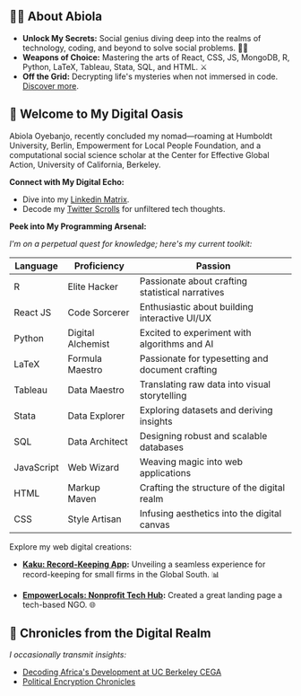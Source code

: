 ## 👨‍💻 About Abiola

- **Unlock My Secrets:** Social genius diving deep into the realms of technology, coding, and beyond to solve social problems. 🕵️‍♂️
- **Weapons of Choice:** Mastering the arts of React, CSS, JS, MongoDB, R, Python, LaTeX, Tableau, Stata, SQL, and HTML. ⚔️
- **Off the Grid:** Decrypting life's mysteries when not immersed in code. [Discover more](https://abiola1864.github.io/).

## 🚀 Welcome to My Digital Oasis

Abiola Oyebanjo, recently concluded my nomad—roaming at Humboldt University, Berlin, Empowerment for Local People Foundation, and a computational social science scholar at the Center for Effective Global Action, University of California, Berkeley.

**Connect with My Digital Echo:**

- Dive into my [Linkedin Matrix](https://www.linkedin.com/in/oyebanjoabiola/).
- Decode my [Twitter Scrolls](https://twitter.com/abiola1864) for unfiltered tech thoughts.

**Peek into My Programming Arsenal:**

*I'm on a perpetual quest for knowledge; here's my current toolkit:*

| Language   | Proficiency      | Passion                                          |
| ---------- | ---------------- | -------------------------------------------------|
| R          | Elite Hacker      | Passionate about crafting statistical narratives |
| React JS   | Code Sorcerer     | Enthusiastic about building interactive UI/UX    |
| Python     | Digital Alchemist | Excited to experiment with algorithms and AI      |
| LaTeX      | Formula Maestro   | Passionate for typesetting and document crafting |
| Tableau    | Data Maestro      | Translating raw data into visual storytelling    |
| Stata      | Data Explorer     | Exploring datasets and deriving insights          |
| SQL        | Data Architect    | Designing robust and scalable databases          |
| JavaScript | Web Wizard        | Weaving magic into web applications              |
| HTML       | Markup Maven       | Crafting the structure of the digital realm      |
| CSS        | Style Artisan      | Infusing aesthetics into the digital canvas      |


Explore my web digital creations:

- **[Kaku: Record-Keeping App](https://kaku-revised-5rn85r6dl-abiola1864.vercel.app/category/myshop):** Unveiling a seamless experience for record-keeping for small firms in the Global South. 📊

- **[EmpowerLocals: Nonprofit Tech Hub](https://www.empowerlocals.org):** Created a great landing page a tech-based NGO. 🌐


## 📝 Chronicles from the Digital Realm

*I occasionally transmit insights:*

- [Decoding Africa's Development at UC Berkeley CEGA](https://medium.com/center-for-effective-global-action/building-capacity-in-international-development-insights-from-wgape-a39606c93a06)
- [Political Encryption Chronicles](https://www.scripts-berlin.eu/blog/Blog-28-Vaccine-Nationalism_-Focus-on-Africa/index.html)
